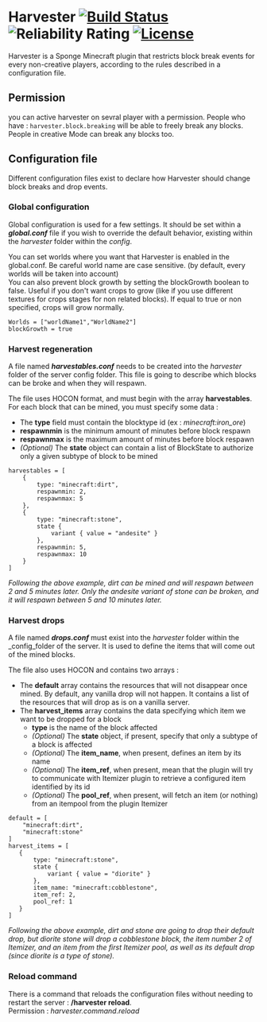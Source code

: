 # Harvester  [![Build Status](https://travis-ci.org/OnapleRPG/Harvester.svg?branch=master)](https://travis-ci.org/OnapleRPG/Harvester) ![Reliability Rating](https://sonarcloud.io/api/project_badges/measure?project=Harvester&metric=reliability_rating) [![License](https://img.shields.io/badge/License-Apache%202.0-blue.svg)](https://opensource.org/licenses/Apache-2.0)


Harvester is a Sponge Minecraft plugin that restricts block break events for every non-creative players, 
according to the rules described in a configuration file.
## Permission
you can active harvester on sevral player with a permission. People who have : `harvester.block.breaking` will be able to freely break any blocks. People in creative Mode can break any blocks too.

## Configuration file

Different configuration files exist to declare how Harvester should change block breaks and drop events.  

### Global configuration

Global configuration is used for a few settings. It should be set within a __*global.conf*__ file if you wish to override the default behavior, existing within the _harvester_ folder within the _config_.   

You can set worlds where you want that Harvester is enabled in the global.conf. Be careful world name are case sensitive. (by default, every worlds will be taken into account)  
You can also prevent block growth by setting the blockGrowth boolean to false. Useful if you don't want crops to grow (like if you use different textures for crops stages for non related blocks). If equal to true or non specified, crops will grow normally.  
```
Worlds = ["worldName1","WorldName2"]
blockGrowth = true
``` 

### Harvest regeneration

A file named __*harvestables.conf*__ needs to be created into the _harvester_ folder of the server config folder.
This file is going to describe which blocks can be broke and when they will respawn.  

The file uses HOCON format, and must begin with the array __harvestables__.  
For each block that can be mined, you must specify some data :
* The __type__ field must contain the blocktype id (ex : _minecraft:iron_ore_)
* __respawnmin__ is the minimum amount of minutes before block respawn
* __respawnmax__ is the maximum amount of minutes before block respawn
* _(Optional)_ The __state__ object can contain a list of BlockState to authorize only a given subtype of block to be mined
  
```
harvestables = [
    {
        type: "minecraft:dirt",
        respawnmin: 2,
        respawnmax: 5
    },
    {
        type: "minecraft:stone",
        state {
            variant { value = "andesite" }
        },
        respawnmin: 5,
        respawnmax: 10
    }
]
```
_Following the above example, dirt can be mined and will respawn between 2 and 5 minutes later.
Only the andesite variant of stone can be broken, and it will respawn between 5 and 10 minutes later._

### Harvest drops

A file named __*drops.conf*__ must exist into the _harvester_ folder within the _config_folder of the server.
It is used to define the items that will come out of the mined blocks.

The file also uses HOCON and contains two arrays :  
* The __default__ array contains the resources that will not disappear once mined. By default, any vanilla drop will not happen.
It contains a list of the resources that will drop as is on a vanilla server.
* The __harvest_items__ array contains the data specifying which item we want to be dropped for a block
    * __type__ is the name of the block affected
    * _(Optional)_ The __state__ object, if present, specify that only a subtype of a block is affected
    * _(Optional)_ The __item_name__, when present, defines an item by its name
    * _(Optional)_ The __item_ref__, when present, mean that the plugin will try to communicate with Itemizer plugin to 
    retrieve a configured item identified by its id
    * _(Optional)_ The __pool_ref__, when present, will fetch an item (or nothing) from an itempool from the plugin Itemizer

```
default = [
   	"minecraft:dirt",
   	"minecraft:stone"
]
harvest_items = [
   {
       type: "minecraft:stone",
       state {
           variant { value = "diorite" }
       },
       item_name: "minecraft:cobblestone",
       item_ref: 2,
       pool_ref: 1
   }
]
```
_Following the above example, dirt and stone are going to drop their default drop, but diorite stone will drop a
cobblestone block, the item number 2 of Itemizer, and an item from the first Itemizer pool, as well as its default drop (since diorite is a type of stone)._

### Reload command
There is a command that reloads the configuration files without needing to restart the server : **/harvester reload**.  
Permission : *harvester.command.reload*
